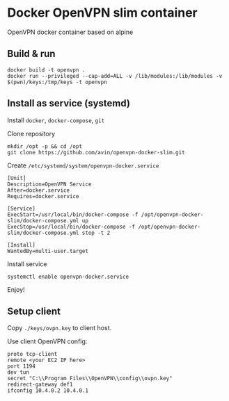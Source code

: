 # Docker OpenVPN slim container
OpenVPN docker container based on alpine

## Build & run

```
docker build -t openvpn .
docker run --privileged --cap-add=ALL -v /lib/modules:/lib/modules -v $(pwn)/keys:/tmp/keys -t openvpn
```

## Install as service (systemd)

Install `docker`, `docker-compose`, `git`

Clone repository
```
mkdir /opt -p && cd /opt
git clone https://github.com/avin/openvpn-docker-slim.git
``` 

Create `/etc/systemd/system/openvpn-docker.service`
```
[Unit]
Description=OpenVPN Service  
After=docker.service  
Requires=docker.service

[Service]
ExecStart=/usr/local/bin/docker-compose -f /opt/openvpn-docker-slim/docker-compose.yml up
ExecStop=/usr/local/bin/docker-compose -f /opt/openvpn-docker-slim/docker-compose.yml stop -t 2

[Install]
WantedBy=multi-user.target  
```

Install service
```
systemctl enable openvpn-docker.service
```

Enjoy!

## Setup client

Copy `./keys/ovpn.key` to client host.

Use client OpenVPN config:
```
proto tcp-client
remote <your EC2 IP here>        
port 1194                   
dev tun                   
secret "C:\\Program Files\\OpenVPN\\config\\ovpn.key"            
redirect-gateway def1       
ifconfig 10.4.0.2 10.4.0.1
```